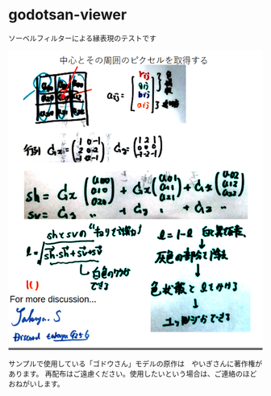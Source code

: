 # godotsan-viewer

ソーベルフィルターによる縁表現のテストです

![Description](description.png)

サンプルで使用している「ゴドウさん」モデルの原作は　やいぎさんに著作権があります。
再配布はご遠慮ください。使用したいという場合は、ご連絡のほどおねがいします。
